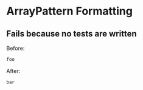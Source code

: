 <!-- gen:mayoverwrite -->
# ArrayPattern Formatting

## Fails because no tests are written

Before:
```ruby
foo
```

After:
```ruby
bar
```
